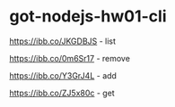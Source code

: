 # got-nodejs-hw01-cli

https://ibb.co/JKGDBJS - list

https://ibb.co/0m6Sr17 - remove

https://ibb.co/Y3GrJ4L - add

https://ibb.co/ZJ5x80c - get
